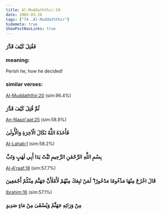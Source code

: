 ```yaml
---
title: Al-Muddaththir:19
date: 2005-03-26
tags: ["74 .Al-Muddaththir"]
hidemeta: true 
ShowPostNavLinks: true 
---
```

### فَقُتِلَ كَيْفَ قَدَّرَ
### meaning: 
Perish he, how he decided!
### similar verses: 

[Al-Muddaththir:20](/74/20) (sim:96.4%)

### ثُمَّ قُتِلَ كَيْفَ قَدَّرَ

[An-Naazi'aat:25](/79/25) (sim:58.9%)

### فَأَخَذَهُ اللَّهُ نَكَالَ الْآخِرَةِ وَالْأُولَىٰ

[Al-Lahab:1](/111/1) (sim:58.2%)

### بِسْمِ اللَّهِ الرَّحْمَٰنِ الرَّحِيمِ تَبَّتْ يَدَا أَبِي لَهَبٍ وَتَبَّ

[Al-A'raaf:18](/7/18) (sim:57.7%)

### قَالَ اخْرُجْ مِنْهَا مَذْءُومًا مَدْحُورًا ۖ لَمَنْ تَبِعَكَ مِنْهُمْ لَأَمْلَأَنَّ جَهَنَّمَ مِنْكُمْ أَجْمَعِينَ

[Ibrahim:16](/14/16) (sim:57.1%)

### مِنْ وَرَائِهِ جَهَنَّمُ وَيُسْقَىٰ مِنْ مَاءٍ صَدِيدٍ
